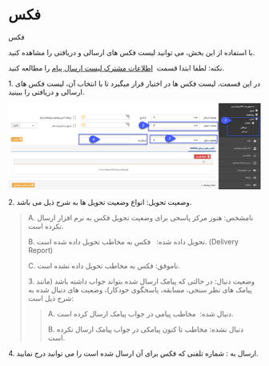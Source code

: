 # فکس    

فکس

با استفاده از این بخش، می توانید لیست فکس های ارسالی و دریافتی را مشاهده کنید. 

نکته: لطفا ابتدا قسمت  [اطلاعات مشترک لیست ارسال پیام](SentlistCommoninfo.md) را مطالعه کنید.

1\. در این قسمت، لیست فکس ها در اختیار قرار میگیرد تا با انتخاب آن، لیست فکس های ارسالی و دریافتی را ببینید.

![](connections-faxlist-1.png)

2\. وضعیت تحویل: انواع وضعیت تحویل ها به شرح ذیل می باشد.

> A. نامشخص: هنوز مرکز پاسخی برای وضعیت تحویل فکس به نرم افزار ارسال نکرده است.
> 
> B. تحویل داده شده:   فکس به مخاطب تحویل داده شده است. (Delivery Report)
> 
> C. ناموفق: فکس به مخاطب تحویل داده نشده است.
> 
> 3\. وضعیت دنبال: در حالتی که پیامک ارسال شده بتواند جواب داشته باشد (مانند پیامک های نظر سنجی، مسابقه، پاسخگوی خودکار)، وضعیت های دنبال شده به شرح ذیل است:
> 
> > A. دنبال شده:  مخاطب پیامی در جواب پیامک ارسال کرده است.
> > 
> > B. دنبال نشده: مخاطب تا کنون پیامکی در جواب پیامک ارسال نکرده است.

4\. ارسال به : شماره تلفنی که فکس برای آن ارسال شده است را می توانید درج نمایید.